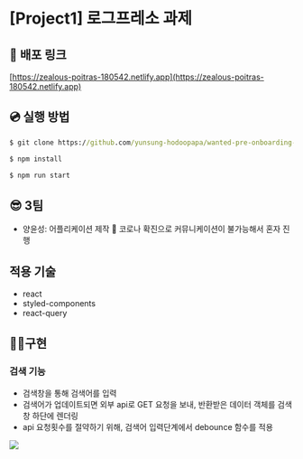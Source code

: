 # [Project1] 로그프레소 과제

## 🚀 배포 링크
[https://zealous-poitras-180542.netlify.app](https://zealous-poitras-180542.netlify.app)

## 💿 실행 방법

```cmd
$ git clone https://github.com/yunsung-hodoopapa/wanted-pre-onboarding-humanscape.git

$ npm install

$ npm run start
```
## 😎 3팀

- 양윤성: 어플리케이션 제작
🤒 코로나 확진으로 커뮤니케이션이 불가능해서 혼자 진행

## 적용 기술
- react
- styled-components
- react-query


## 👩‍💻구현

### 검색 기능

- 검색창을 통해 검색어를 입력
- 검색어가 업데이트되면 외부 api로 GET 요청을 보내, 반환받은 데이터 객체를 검색창 하단에 렌더링
- api 요청횟수를 절약하기 위해, 검색어 입력단계에서  debounce 함수를 적용

<image src="https://images.velog.io/images/yunsungyang-omc/post/5ed407c4-b3e8-4704-b003-b79829b6b2cd/Feb-27-2022%2023-55-15.gif">

